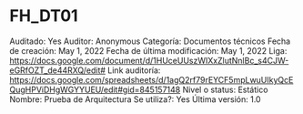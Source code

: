 # FH_DT01

Auditado: Yes
Auditor: Anonymous
Categoría: Documentos técnicos
Fecha de creación: May 1, 2022
Fecha de última modificación: May 1, 2022
Liga: https://docs.google.com/document/d/1HUceUUszWIXxZlutNnlBc_s4CJW-eGRfOZT_de44RXQ/edit#
Link auditoría: https://docs.google.com/spreadsheets/d/1agQ2rf79rEYCF5mpLwuUIkyQcEQugHPViDHgWGYYUEU/edit#gid=845157148
Nivel o status: Estático
Nombre: Prueba de Arquitectura
Se utiliza?: Yes
Última versión: 1.0